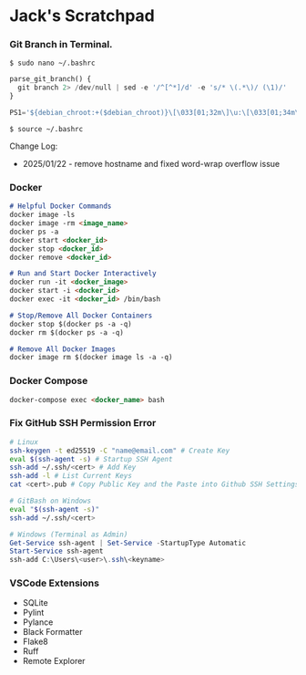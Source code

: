 # Jack's Scratchpad

### Git Branch in Terminal.

`$ sudo nano ~/.bashrc`

``` python
parse_git_branch() {
  git branch 2> /dev/null | sed -e '/^[^*]/d' -e 's/* \(.*\)/ (\1)/'
}

PS1='${debian_chroot:+($debian_chroot)}\[\033[01;32m\]\u:\[\033[01;34m\]\w\[\033[01;31m\]$(parse_git_branch)\[\033[01;00m\]$ '
```

`$ source ~/.bashrc`

Change Log:
- 2025/01/22 - remove hostname and fixed word-wrap overflow issue

### Docker
``` Markdown
# Helpful Docker Commands
docker image -ls
docker image -rm <image_name>
docker ps -a
docker start <docker_id>
docker stop <docker_id>
docker remove <docker_id>

# Run and Start Docker Interactively
docker run -it <docker_image>
docker start -i <docker_id>
docker exec -it <docker_id> /bin/bash

# Stop/Remove All Docker Containers
docker stop $(docker ps -a -q)
docker rm $(docker ps -a -q)

# Remove All Docker Images
docker image rm $(docker image ls -a -q)
```

### Docker Compose
``` Markdown
docker-compose exec <docker_name> bash
```

### Fix GitHub SSH Permission Error
``` Bash
# Linux
ssh-keygen -t ed25519 -C "name@email.com" # Create Key
eval $(ssh-agent -s) # Startup SSH Agent
ssh-add ~/.ssh/<cert> # Add Key
ssh-add -l # List Current Keys
cat <cert>.pub # Copy Public Key and the Paste into Github SSH Settings Page
```
``` Bash
# GitBash on Windows
eval "$(ssh-agent -s)"
ssh-add ~/.ssh/<cert>
```
``` Powershell
# Windows (Terminal as Admin)
Get-Service ssh-agent | Set-Service -StartupType Automatic
Start-Service ssh-agent
ssh-add C:\Users\<user>\.ssh\<keyname>
```

### VSCode Extensions
- SQLite
- Pylint
- Pylance
- Black Formatter
- Flake8
- Ruff
- Remote Explorer
